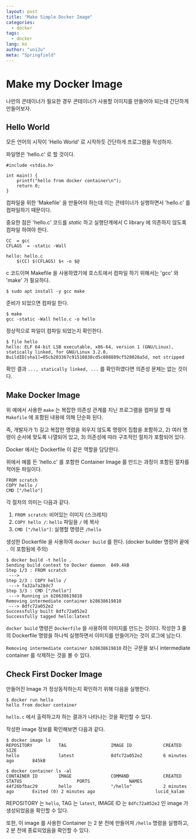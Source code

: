 ```yaml
---
layout: post
title: "Make Simple Docker Image"
categories:
  - docker
tags:
  - docker
lang: ko
author: "uni2u"
meta: "Springfield"
---
```


# Make my Docker Image

나만의 콘테이너가 필요한 경우 콘테이너가 사용할 이미지를 만들어야 되는데 간단하게 만들어보자.

## Hello World

모든 언어의 시작이 'Hello World' 로 시작하듯 간단하게 프로그램을 작성하자.

파일명은 'hello.c' 로 할 것이다.

```
#include <stdio.h>

int main() {
    printf("hello from docker container\n");
    return 0;
}
```

컴파일을 위한 'Makefile' 을 만들어야 하는데 이는 콘테이너가 실행하면서 'hello.c' 를 컴파일하기 때문이다.

중요한 점은 'hello.c' 코드를 _static_ 하고 실행단계에서 C library 에 의존하지 않도록 컴파일 하여야 한다.

```
CC	= gcc
CFLAGS	= -static -Wall

hello: hello.c
    $(CC) $(CFLAGS) $< -o $@
```

c 코드이며 Makefile 을 사용하였기에 호스트에서 컴파일 하기 위해서는 'gcc' 와 'make' 가 필요하다.

```
$ sudo apt install -y gcc make
```

준비가 되었으면 컴파일 한다.

```
$ make
gcc -static -Wall hello.c -o hello
```

정상적으로 파일이 컴파일 되었는지 확인한다.

```
$ file hello
hello: ELF 64-bit LSB executable, x86-64, version 1 (GNU/Linux), statically linked, for GNU/Linux 3.2.0, BuildID[sha1]=05cb203367c91510838cd5c808889cf528026a5d, not stripped
```

확인 결과 `..., statically linked, ...` 를 확인하였다면 의존성 문제는 없는 것이다.

## Make Docker Image

위 예에서 사용한 `make` 는 복잡한 의존성 관계를 지닌 프로그램을 컴파일 할 때 `Makefile` 에 포함된 내용에 의해 단순화 된다.

즉, 개발자가 1) 길고 복잡한 명령을 외우지 않도록 명령어 집합을 포함하고, 2) 여러 명령이 순서에 맞도록 나열되어 있고, 3) 의존성에 따라 구조적인 절차가 포함되어 있다.

Docker 에서는 Dockerfile 이 같은 역할을 담당한다.

위에서 예를 든 'hello.c' 를 포함한 Container Image 를 만드는 과정이 포함된 절차를 적어둔 파일이다.

```
FROM scratch
COPY hello /
CMD ["/hello"]
```

각 절차의 의미는 다음과 같다.

1. `FROM scratch`: 비어있는 이미지 (스크레치)
2. `COPY hello /`: `hello` 파일을 `/` 에 복사
3. `CMD ["/hello"]`: 실행할 명령은 `/hello`

생성한 Dockerfile 을 사용하여 `docker build` 를 한다. (docker builder 명령어 끝에 `.` 이 포함됨에 주의)

```
$ docker build -t hello .
Sending build context to Docker daemon  849.4kB
Step 1/3 : FROM scratch
 --->
Step 2/3 : COPY hello /
 ---> fa32a7a28dc7
Step 3/3 : CMD ["/hello"]
 ---> Running in b28638619810
Removing intermediate container b28638619810
 ---> 8dfc72a052e2
Successfully built 8dfc72a052e2
Successfully tagged hello:latest
```

`docker build` 명령은 `Dockerfile` 을 사용하여 이미지를 만드는 것이다. 작성한 3 줄의 Dockerfile 명령을 하나씩 실행하면서 이미지를 만들어가는 것이 로그에 남는다.

`Removing intermediate container b28638619810` 라는 구문을 보니 intermediate container 를 삭제하는 것을 볼 수 있다.

## Check First Docker Image

만들어진 Image 가 정상동작하는지 확인하기 위해 다음을 실행한다.

```
$ docker run hello
hello from docker container
```

`hello.c` 에서 출력하고자 하는 결과가 나타나는 것을 확인할 수 있다.

작성한 image 정보를 확인해보면 다음과 같다.

```
$ docker image ls
REPOSITORY          TAG                 IMAGE ID            CREATED             SIZE
hello               latest              8dfc72a052e2        6 minutes ago       845kB

$ docker container ls -al
CONTAINER ID        IMAGE               COMMAND             CREATED             STATUS                     PORTS               NAMES
44f26bfbac29        hello               "/hello"            2 minutes ago       Exited (0) 2 minutes ago                       lucid_kalam
```

REPOSITORY 는 `hello`, TAG 는 `latest`, IMAGE ID 는 `8dfc72a052e2` 인 image 가 생성되었음을 확인할 수 있다.

또한, 이 image 를 사용한 Container 는 2 분 전에 만들어져 `/hello` 명령을 실행하고, 2 분 전에 종료되었음을 확인할 수 있다.

